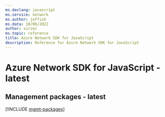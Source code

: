 ```yaml
---
ms.devlang: javascript
ms.service: network
ms.author: jeffish
ms.data: 10/06/2022
author: xirzec
ms.topic: reference
title: Azure Network SDK for JavaScript
description: Reference for Azure Network SDK for JavaScript
---
```

# Azure Network SDK for JavaScript - latest

## Management packages - latest
[!INCLUDE [mgmt-packages](network-mgmt-index.md)]